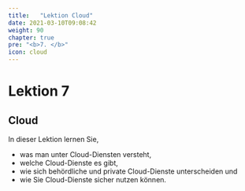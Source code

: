 ```yaml
---
title:	 "Lektion Cloud"
date: 2021-03-10T09:08:42
weight: 90
chapter: true
pre: "<b>7. </b>"
icon: cloud
---
```


# Lektion 7
## Cloud

In dieser Lektion lernen Sie,

- was man unter Cloud-Diensten versteht,
- welche Cloud-Dienste es gibt,
- wie sich behördliche und private Cloud-Dienste unterscheiden und
- wie Sie Cloud-Dienste sicher nutzen können.